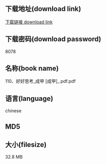 ## 下载地址(download link)
[下载链接 download link](https://tutu365.netlify.app/?s=110%E3%80%81%E5%A5%BD%E5%A5%BD%E6%80%9D%E8%80%83_%E6%88%90%E7%94%B2+%5B%E6%88%90%E7%94%B2%5D_.pdf)

## 下载密码(download password)
8078

## 名称(book name)
110、好好思考_成甲 [成甲]_.pdf.pdf

## 语言(language)
chinese

## MD5


## 大小(filesize)
32.8 MB
